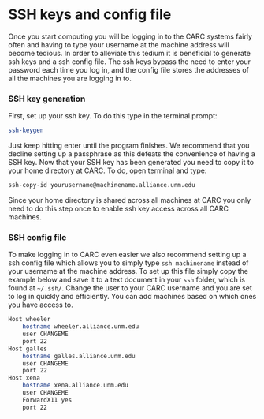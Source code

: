 # SSH keys and config file

Once you start computing you will be logging in to the CARC systems fairly often and having to type your username at the machine address will become tedious. In order to alleviate this tedium it is beneficial to generate ssh keys and a ssh config file. The ssh keys bypass the need to enter your password each time you log in, and the config file stores the addresses of all the machines you are logging in to. 

### SSH key generation
First, set up your ssh key. To do this type in the terminal prompt:

```bash
ssh-keygen
```
Just keep hitting enter until the program finishes. We recommend that you decline setting up a passphrase as this defeats the convenience of having a SSH key. Now that your SSH key has been generated you need to copy it to your home directory at CARC. To do, open terminal and type:

```bash
ssh-copy-id yourusername@machinename.alliance.unm.edu
```
Since your home directory is shared across all machines at CARC you only need to do this step once to enable ssh key access across all CARC machines. 

### SSH config file
To make logging in to CARC even easier we also recommend setting up a ssh config file which allows you to simply type `ssh machinename` instead of your username at the machine address. To set up this file simply copy the example below and save it to a text document in your `ssh` folder, which is found at `~/.ssh/`. Change the user to your CARC username and you are set to log in quickly and efficiently. You can add machines based on which ones you have access to. 

```bash
Host wheeler
    hostname wheeler.alliance.unm.edu
    user CHANGEME
    port 22
Host galles
    hostname galles.alliance.unm.edu
    user CHANGEME
    port 22
Host xena
    hostname xena.alliance.unm.edu
    user CHANGEME
    ForwardX11 yes
    port 22
```


